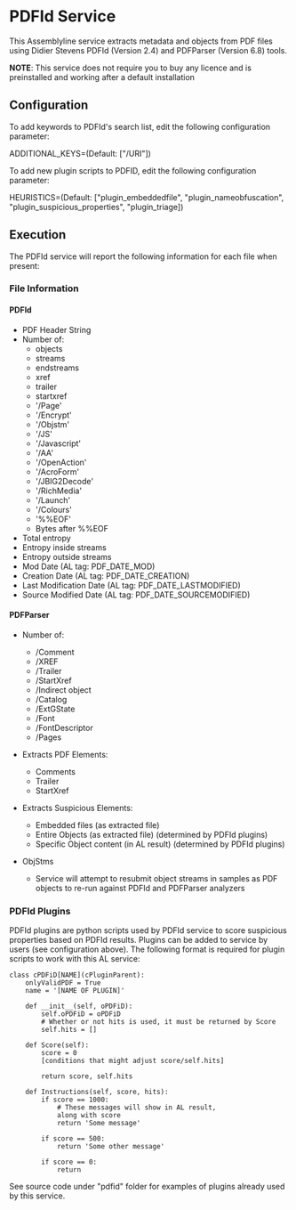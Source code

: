 # PDFId Service

This Assemblyline service extracts metadata and objects from PDF files
using Didier Stevens PDFId (Version 2.4) and PDFParser (Version 6.8)
tools.

**NOTE**: This service does not require you to buy any licence and is
preinstalled and working after a default installation

## Configuration

To add keywords to PDFId's search list, edit the following configuration
parameter:

ADDITIONAL_KEYS=(Default: \["/URI"])

To add new plugin scripts to PDFID, edit the following configuration parameter:

HEURISTICS=(Default: \["plugin_embeddedfile", "plugin_nameobfuscation",
"plugin_suspicious_properties", "plugin_triage])

## Execution

The PDFId service will report the following information for each file
when present:

### File Information


#### PDFId

- PDF Header String
- Number of:
    - objects
    - streams
    - endstreams
    - xref
    - trailer
    - startxref
    - '/Page'
    - '/Encrypt'
    - '/Objstm'
    - '/JS'
    - '/Javascript'
    - '/AA'
    - '/OpenAction'
    - '/AcroForm'
    - '/JBIG2Decode'
    - '/RichMedia'
    - '/Launch'
    - '/Colours'
    - '%%EOF'
    - Bytes after %%EOF
- Total entropy
- Entropy inside streams
- Entropy outside streams
- Mod Date (AL tag: PDF_DATE_MOD)
- Creation Date (AL tag: PDF_DATE_CREATION)
- Last Modification Date (AL tag: PDF_DATE_LASTMODIFIED)
- Source Modified Date (AL tag: PDF_DATE_SOURCEMODIFIED)

#### PDFParser
- Number of:
    - /Comment
    - /XREF
    - /Trailer
    - /StartXref
    - /Indirect object
    - /Catalog
    - /ExtGState
    - /Font
    - /FontDescriptor
    - /Pages

- Extracts PDF Elements:
    - Comments
    - Trailer
    - StartXref

- Extracts Suspicious Elements:
    - Embedded files (as extracted file)
    - Entire Objects (as extracted file) (determined by PDFId plugins)
    - Specific Object content (in AL result) (determined by PDFId plugins)

- ObjStms
    - Service will attempt to resubmit object streams in samples as PDF
    objects to re-run against PDFId and PDFParser analyzers

### PDFId Plugins

PDFId plugins are python scripts used by PDFId service to score
suspicious properties based on PDFId results. Plugins can be added to
service by users (see configuration above). The following format is
required for plugin scripts to work with this AL service:


    class cPDFiD[NAME](cPluginParent):
        onlyValidPDF = True
        name = '[NAME OF PLUGIN]'

        def __init__(self, oPDFiD):
            self.oPDFiD = oPDFiD
            # Whether or not hits is used, it must be returned by Score
            self.hits = []

        def Score(self):
            score = 0
            [conditions that might adjust score/self.hits]

            return score, self.hits

        def Instructions(self, score, hits):
            if score == 1000:
                # These messages will show in AL result,
                along with score
                return 'Some message'

            if score == 500:
                return 'Some other message'

            if score == 0:
                return

See source code under "pdfid" folder for examples of plugins already
used by this service.



